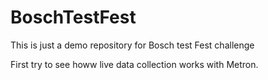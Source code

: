 # BoschTestFest
This is just a demo repository for Bosch test Fest challenge

First try to see howw live data collection works with Metron.
